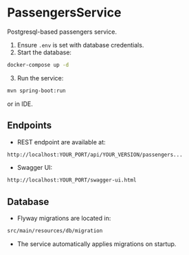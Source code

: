 # PassengersService
Postgresql-based passengers service.

1. Ensure `.env` is set with database credentials.
2. Start the database:
```bash
docker-compose up -d
```
3. Run the service:
```bash
mvn spring-boot:run
```
   or in IDE.
## Endpoints

- REST endpoint are available at:
```bash
http://localhost:YOUR_PORT/api/YOUR_VERSION/passengers...
```
- Swagger UI:
```bash
http://localhost:YOUR_PORT/swagger-ui.html
```

## Database

- Flyway migrations are located in:
```bash
src/main/resources/db/migration
```
- The service automatically applies migrations on startup.